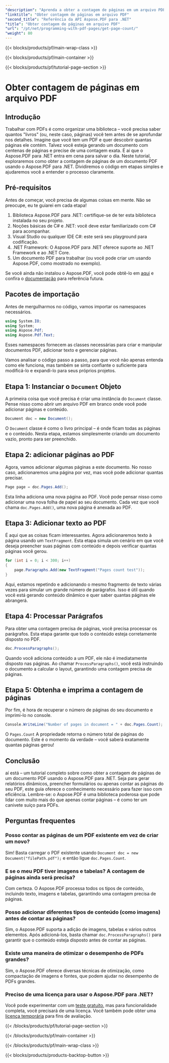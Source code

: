 ```yaml
---
"description": "Aprenda a obter a contagem de páginas em um arquivo PDF usando o Aspose.PDF para .NET. Siga nosso guia passo a passo para uma solução simples e eficaz."
"linktitle": "Obter contagem de páginas em arquivo PDF"
"second_title": "Referência da API Aspose.PDF para .NET"
"title": "Obter contagem de páginas em arquivo PDF"
"url": "/pt/net/programming-with-pdf-pages/get-page-count/"
"weight": 80
---
```


{{< blocks/products/pf/main-wrap-class >}}

{{< blocks/products/pf/main-container >}}

{{< blocks/products/pf/tutorial-page-section >}}

# Obter contagem de páginas em arquivo PDF

## Introdução

Trabalhar com PDFs é como organizar uma biblioteca – você precisa saber quantos "livros" (ou, neste caso, páginas) você tem antes de se aprofundar nos detalhes. Imagine que você tem um PDF e quer descobrir quantas páginas ele contém. Talvez você esteja gerando um documento com centenas de páginas e precise de uma contagem exata. É aí que o Aspose.PDF para .NET entra em cena para salvar o dia. Neste tutorial, exploraremos como obter a contagem de páginas de um documento PDF usando o Aspose.PDF para .NET. Dividiremos o código em etapas simples e ajudaremos você a entender o processo claramente.

## Pré-requisitos

Antes de começar, você precisa de algumas coisas em mente. Não se preocupe, eu te guiarei em cada etapa!

1. Biblioteca Aspose.PDF para .NET: certifique-se de ter esta biblioteca instalada no seu projeto.
2. Noções básicas de C# e .NET: você deve estar familiarizado com C# para acompanhar.
3. Visual Studio ou qualquer IDE C#: este será seu playground para codificação.
4. .NET Framework: O Aspose.PDF para .NET oferece suporte ao .NET Framework e ao .NET Core.
5. Um documento PDF para trabalhar (ou você pode criar um usando Aspose.PDF, como mostrado no exemplo).

Se você ainda não instalou o Aspose.PDF, você pode obtê-lo em [aqui](https://releases.aspose.com/pdf/net/) e confira o [documentação](https://reference.aspose.com/pdf/net/) para referência futura.

## Pacotes de importação

Antes de mergulharmos no código, vamos importar os namespaces necessários.

```csharp
using System.IO;
using System;
using Aspose.Pdf;
using Aspose.Pdf.Text;
```

Esses namespaces fornecem as classes necessárias para criar e manipular documentos PDF, adicionar texto e gerenciar páginas.

Vamos analisar o código passo a passo, para que você não apenas entenda como ele funciona, mas também se sinta confiante o suficiente para modificá-lo e expandi-lo para seus próprios projetos.

## Etapa 1: Instanciar o `Document` Objeto

A primeira coisa que você precisa é criar uma instância do `Document` classe. Pense nisso como abrir um arquivo PDF em branco onde você pode adicionar páginas e conteúdo.

```csharp
Document doc = new Document();
```

O `Document` classe é como o livro principal – é onde ficam todas as páginas e o conteúdo. Nesta etapa, estamos simplesmente criando um documento vazio, pronto para ser preenchido.

## Etapa 2: adicionar páginas ao PDF

Agora, vamos adicionar algumas páginas a este documento. No nosso caso, adicionaremos uma página por vez, mas você pode adicionar quantas precisar.

```csharp
Page page = doc.Pages.Add();
```

Esta linha adiciona uma nova página ao PDF. Você pode pensar nisso como adicionar uma nova folha de papel ao seu documento. Cada vez que você chama `doc.Pages.Add()`, uma nova página é anexada ao PDF.

## Etapa 3: Adicionar texto ao PDF

É aqui que as coisas ficam interessantes. Agora adicionaremos texto à página usando um `TextFragment`. Esta etapa simula um cenário em que você deseja preencher suas páginas com conteúdo e depois verificar quantas páginas você gerou.

```csharp
for (int i = 0; i < 300; i++)
{
    page.Paragraphs.Add(new TextFragment("Pages count test"));
}
```

Aqui, estamos repetindo e adicionando o mesmo fragmento de texto várias vezes para simular um grande número de parágrafos. Isso é útil quando você está gerando conteúdo dinâmico e quer saber quantas páginas ele abrangerá.

## Etapa 4: Processar Parágrafos

Para obter uma contagem precisa de páginas, você precisa processar os parágrafos. Esta etapa garante que todo o conteúdo esteja corretamente disposto no PDF.

```csharp
doc.ProcessParagraphs();
```

Quando você adiciona conteúdo a um PDF, ele não é imediatamente disposto nas páginas. Ao chamar `ProcessParagraphs()`, você está instruindo o documento a calcular o layout, garantindo uma contagem precisa de páginas.

## Etapa 5: Obtenha e imprima a contagem de páginas

Por fim, é hora de recuperar o número de páginas do seu documento e imprimi-lo no console.

```csharp
Console.WriteLine("Number of pages in document = " + doc.Pages.Count);
```

O `Pages.Count` A propriedade retorna o número total de páginas do documento. Este é o momento da verdade – você saberá exatamente quantas páginas gerou!

## Conclusão

aí está – um tutorial completo sobre como obter a contagem de páginas de um documento PDF usando o Aspose.PDF para .NET. Seja para gerar relatórios dinâmicos, preencher formulários ou apenas contar as páginas do seu PDF, este guia oferece o conhecimento necessário para fazer isso com eficiência. Lembre-se: o Aspose.PDF é uma biblioteca poderosa que pode lidar com muito mais do que apenas contar páginas – é como ter um canivete suíço para PDFs.

## Perguntas frequentes

### Posso contar as páginas de um PDF existente em vez de criar um novo?  
Sim! Basta carregar o PDF existente usando `Document doc = new Document("filePath.pdf");` e então ligue `doc.Pages.Count`.

### E se o meu PDF tiver imagens e tabelas? A contagem de páginas ainda será precisa?  
Com certeza. O Aspose.PDF processa todos os tipos de conteúdo, incluindo texto, imagens e tabelas, garantindo uma contagem precisa de páginas.

### Posso adicionar diferentes tipos de conteúdo (como imagens) antes de contar as páginas?  
Sim, o Aspose.PDF suporta a adição de imagens, tabelas e vários outros elementos. Após adicioná-los, basta chamar `doc.ProcessParagraphs()` para garantir que o conteúdo esteja disposto antes de contar as páginas.

### Existe uma maneira de otimizar o desempenho de PDFs grandes?  
Sim, o Aspose.PDF oferece diversas técnicas de otimização, como compactação de imagens e fontes, que podem ajudar no desempenho de PDFs grandes.

### Preciso de uma licença para usar o Aspose.PDF para .NET?  
Você pode experimentar com um [teste gratuito](https://releases.aspose.com/), mas para funcionalidade completa, você precisará de uma licença. Você também pode obter uma [licença temporária](https://purchase.aspose.com/temporary-license/) para fins de avaliação.

{{< /blocks/products/pf/tutorial-page-section >}}

{{< /blocks/products/pf/main-container >}}

{{< /blocks/products/pf/main-wrap-class >}}

{{< blocks/products/products-backtop-button >}}